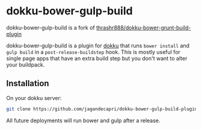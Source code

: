 # dokku-bower-gulp-build

dokku-bower-gulp-build is a fork of [thrashr888/dokku-bower-grunt-build-plugin](https://github.com/thrashr888/dokku-bower-grunt-build-plugin)

dokku-bower-gulp-build is a plugin for [dokku][dokku] that runs `bower install` and `gulp build` in a `post-release-buildstep` hook.
This is mostly useful for single page apps that have an extra build step but you don't want to alter your buildpack.

## Installation

On your dokku server:
```sh
git clone https://github.com/jagandecapri/dokku-bower-gulp-build-plugin.git /var/lib/dokku/plugins/dokku-bower-gulp-build
```

All future deployments will run bower and gulp after a release.

[dokku]: https://github.com/progrium/dokku
